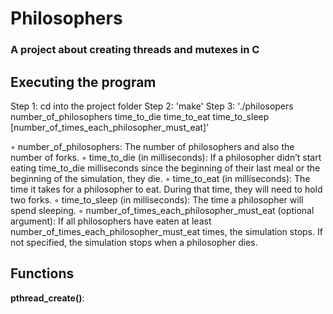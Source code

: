 # Philosophers
### A project about creating threads and mutexes in C

## Executing the program
Step 1: cd into the project folder
Step 2: 'make'
Step 3: './philosopers number_of_philosophers time_to_die time_to_eat time_to_sleep [number_of_times_each_philosopher_must_eat]'

◦ number_of_philosophers: The number of philosophers and also the number of forks.
◦ time_to_die (in milliseconds): If a philosopher didn’t start eating time_to_die milliseconds since the beginning of their last meal or the beginning of the simulation, they die.
◦ time_to_eat (in milliseconds): The time it takes for a philosopher to eat. During that time, they will need to hold two forks.
◦ time_to_sleep (in milliseconds): The time a philosopher will spend sleeping.
◦ number_of_times_each_philosopher_must_eat (optional argument): If all philosophers have eaten at least number_of_times_each_philosopher_must_eat times, the simulation stops. If not specified, the simulation stops when a   philosopher dies.

## Functions

**pthread_create()**:
